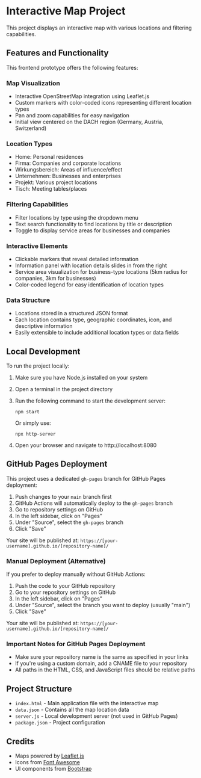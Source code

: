 # Interactive Map Project

This project displays an interactive map with various locations and filtering capabilities.

## Features and Functionality

This frontend prototype offers the following features:

### Map Visualization
- Interactive OpenStreetMap integration using Leaflet.js
- Custom markers with color-coded icons representing different location types
- Pan and zoom capabilities for easy navigation
- Initial view centered on the DACH region (Germany, Austria, Switzerland)

### Location Types
- Home: Personal residences
- Firma: Companies and corporate locations
- Wirkungsbereich: Areas of influence/effect
- Unternehmen: Businesses and enterprises
- Projekt: Various project locations
- Tisch: Meeting tables/places

### Filtering Capabilities
- Filter locations by type using the dropdown menu
- Text search functionality to find locations by title or description
- Toggle to display service areas for businesses and companies

### Interactive Elements
- Clickable markers that reveal detailed information
- Information panel with location details slides in from the right
- Service area visualization for business-type locations (5km radius for companies, 3km for businesses)
- Color-coded legend for easy identification of location types

### Data Structure
- Locations stored in a structured JSON format
- Each location contains type, geographic coordinates, icon, and descriptive information
- Easily extensible to include additional location types or data fields

## Local Development

To run the project locally:

1. Make sure you have Node.js installed on your system
2. Open a terminal in the project directory
3. Run the following command to start the development server:
   ```
   npm start
   ```
   Or simply use:
   ```
   npx http-server
   ```

4. Open your browser and navigate to http://localhost:8080

## GitHub Pages Deployment

This project uses a dedicated `gh-pages` branch for GitHub Pages deployment:

1. Push changes to your `main` branch first
2. GitHub Actions will automatically deploy to the `gh-pages` branch
3. Go to repository settings on GitHub
4. In the left sidebar, click on "Pages"
5. Under "Source", select the `gh-pages` branch
6. Click "Save"

Your site will be published at: `https://[your-username].github.io/[repository-name]/`

### Manual Deployment (Alternative)

If you prefer to deploy manually without GitHub Actions:

1. Push the code to your GitHub repository
2. Go to your repository settings on GitHub
3. In the left sidebar, click on "Pages"
4. Under "Source", select the branch you want to deploy (usually "main")
5. Click "Save"

Your site will be published at: `https://[your-username].github.io/[repository-name]/`

### Important Notes for GitHub Pages Deployment

- Make sure your repository name is the same as specified in your links
- If you're using a custom domain, add a CNAME file to your repository
- All paths in the HTML, CSS, and JavaScript files should be relative paths

## Project Structure

- `index.html` - Main application file with the interactive map
- `data.json` - Contains all the map location data
- `server.js` - Local development server (not used in GitHub Pages)
- `package.json` - Project configuration

## Credits

- Maps powered by [Leaflet.js](https://leafletjs.com/)
- Icons from [Font Awesome](https://fontawesome.com/)
- UI components from [Bootstrap](https://getbootstrap.com/)

